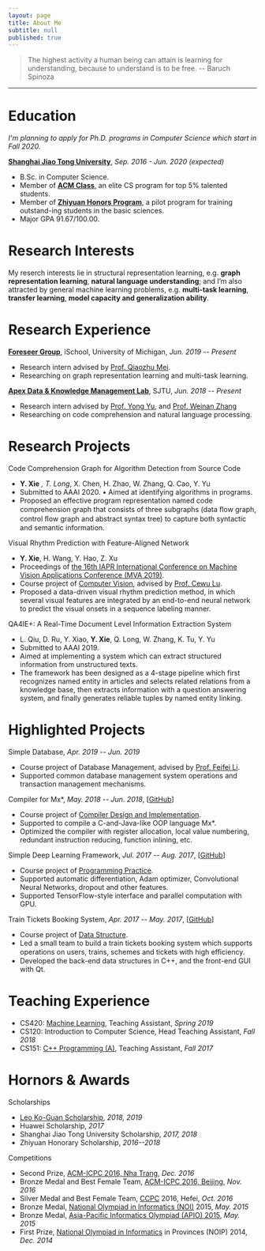 ```yaml
---
layout: page
title: About Me
subtitle: null
published: true
---
```



> The highest activity a human being can attain is learning for understanding, because to understand is to be free. -- Baruch Spinoza

----------------------------

# Education

*I'm planning to apply for Ph.D. programs in Computer Science which start in Fall 2020.*

[**Shanghai Jiao Tong University**](https://www.sjtu.edu.cn/), *Sep. 2016 - Jun. 2020 (expected)*

- B.Sc. in Computer Science.
- Member of [**ACM Class**](https://acm.sjtu.edu.cn/), an elite CS program for top 5% talented students.
- Member of [**Zhiyuan Honors Program**](https://zhiyuan.sjtu.edu.cn/), a pilot program for training outstand-ing students in the basic sciences.
- Major GPA 91.67/100.00.

# Research Interests

My reserch interests lie in structural representation learning, e.g. **graph representation learning**, **natural language understanding**; and I’m also attracted by general machine learning problems, e.g. **multi-task learning**, **transfer learning**, **model capacity and generalization ability**.


# Research Experience

[**Foreseer Group**](http://foreseer.si.umich.edu/), iSchool, University of Michigan, *Jun. 2019 -- Present*

- Research intern advised by [Prof. Qiaozhu Mei](http://www-personal.umich.edu/~qmei/).
- Researching on graph representation learning and multi-task learning.

[**Apex Data & Knowledge Management Lab**](http://apex.sjtu.edu.cn), SJTU, *Jun. 2018 -- Present*

- Research intern advised by [Prof. Yong Yu](http://apex.sjtu.edu.cn/members/yyu), and [Prof. Weinan Zhang](http://wnzhang.net/)
- Researching on code comprehension and  natural language processing.

# Research Projects

Code Comprehension Graph for Algorithm Detection from Source Code
- **Y. Xie** *, T. Long*, X. Chen, H. Zhao, W. Zhang, Q. Cao, Y. Yu
- Submitted to AAAI 2020. • Aimed at identifying algorithms in programs.
- Proposed an effective program representation named code comprehension graph that consists of three subgraphs (data ﬂow graph, control ﬂow graph and abstract syntax tree) to capture both syntactic and semantic information.


Visual Rhythm Prediction with Feature-Aligned Network
- **Y. Xie**, H. Wang, Y. Hao, Z. Xu
- Proceedings of [the 16th IAPR International Conference on Machine Vision Applications Conference (MVA 2019)](http://www.mva-org.jp/Proceedings/2019/).
- Course project of [Computer Vision](http://www.mvig.org/teaching/index.html), advised by [Prof. Cewu Lu](https://www.mvig.org/index.html).
- Proposed a data-driven visual rhythm prediction method, in which several visual features are integrated by an end-to-end neural network to predict the visual onsets in a sequence labeling manner.

QA4IE+: A Real-Time Document Level Information Extraction System
- L. Qiu, D. Ru, Y. Xiao, **Y. Xie**, Q. Long, W. Zhang, K. Tu, Y. Yu
- Submitted to AAAI 2019.
- Aimed at implementing a system which can extract structured information from unstructured texts.
- The framework has been designed as a 4-stage pipeline which first recognizes named entity in articles and selects related relations from a knowledge base, then extracts information with a question answering system, and finally generates reliable tuples by named entity linking.

# Highlighted Projects

Simple Database, *Apr. 2019 -- Jun. 2019*
- Course project of Database Management, advised by [Prof. Feifei Li](http://www.cs.utah.edu/~lifeifei/).
- Supported common database management system operations and transaction management mechanisms.

Compiler for Mx\*, *May. 2018 -- Jun. 2018*, \[[GitHub](https://github.com/yutxie/compiler-lite)\]
- Course project of [Compiler Design and Implementation](https://acm.sjtu.edu.cn/wiki/Compiler_2018). 
- Supported to compile a C-and-Java-like OOP language Mx*.
- Optimized the compiler with register allocation, local value numbering, redundant instruction reducing, function inlining, etc.

Simple Deep Learning Framework, *Jul. 2017 -- Aug. 2017*, \[[GitHub](https://github.com/yutxie/dl-system-test)\]
- Course project of [Programming Practice](https://acm.sjtu.edu.cn/wiki/PPCA_2017).
- Supported automatic differentiation, Adam optimizer, Convolutional Neural Networks, dropout and other features.
- Supported TensorFlow-style interface and parallel computation with GPU.

Train Tickets Booking System, *Apr. 2017 -- May. 2017*, \[[GitHub](https://github.com/yutxie/TrainTicketsBookingSystem)\]
- Course project of [Data Structure](https://acm.sjtu.edu.cn/wiki/Data_Structures_2017). 
- Led a small team to build a train tickets booking system which supports operations on users, trains, schemes and tickets with high eﬃciency. 
- Developed the back-end data structures in C++, and the front-end GUI with Qt.


# Teaching Experience

- CS420: [Machine Learning](http://wnzhang.net/teaching/cs420/index.html), Teaching Assistant, *Spring 2019*
- CS120: Introduction to Computer Science, Head Teaching Assistant, *Fall 2018*
- CS151: [C++ Programming (A)](https://acm.sjtu.edu.cn/wiki/Programming_2017), Teaching Assistant, *Fall 2017*

# Hornors & Awards

Scholarships
- [Leo Ko-Guan Scholarship](http://www.leokoguanfoundation.org/), *2018, 2019*
- Huawei Scholarship, *2017*
- Shanghai Jiao Tong University Scholarship, *2017, 2018*
- Zhiyuan Honorary Scholarship, *2016--2018*

Competitions
- Second Prize, [ACM-ICPC 2016, Nha Trang](https://icpc.baylor.edu/regionals/finder/nha-trang-2016), *Dec. 2016*
- Bronze Medal and Best Female Team, [ACM-ICPC 2016, Beijing](http://acm.pku.edu.cn/icpc_pku2016/), *Nov. 2016*
- Silver Medal and Best Female Team, [CCPC](http://ccpc.io/) 2016, Hefei, *Oct. 2016*
- Bronze Medal, [National Olympiad in Informatics (NOI)](http://www.noi.cn/) 2015, *May. 2015*
- Bronze Medal, [Asia-Pacific Informatics Olympiad (APIO) 2015](http://apio2015.org/), *May. 2015*
- First Prize, [National Olympiad in Informatics](http://www.noi.cn/) in Provinces (NOIP) 2014, *Dec. 2014*
